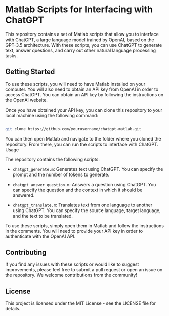 # Matlab Scripts for Interfacing with ChatGPT

This repository contains a set of Matlab scripts that allow you to interface with ChatGPT, a large language model trained by OpenAI, based on the GPT-3.5 architecture. With these scripts, you can use ChatGPT to generate text, answer questions, and carry out other natural language processing tasks.

## Getting Started

To use these scripts, you will need to have Matlab installed on your computer. You will also need to obtain an API key from OpenAI in order to access ChatGPT. You can obtain an API key by following the instructions on the OpenAI website.

Once you have obtained your API key, you can clone this repository to your local machine using the following command:

```bash

git clone https://github.com/yourusername/chatgpt-matlab.git

```

You can then open Matlab and navigate to the folder where you cloned the repository. From there, you can run the scripts to interface with ChatGPT.
Usage

The repository contains the following scripts:

- `chatgpt_generate.m`: Generates text using ChatGPT. You can specify the prompt and the number of tokens to generate.

- `chatgpt_answer_question.m`: Answers a question using ChatGPT. You can specify the question and the context in which it should be answered.

- `chatgpt_translate.m`: Translates text from one language to another using ChatGPT. You can specify the source language, target language, and the text to be translated.

To use these scripts, simply open them in Matlab and follow the instructions in the comments. You will need to provide your API key in order to authenticate with the OpenAI API.

## Contributing

If you find any issues with these scripts or would like to suggest improvements, please feel free to submit a pull request or open an issue on the repository. We welcome contributions from the community!

## License

This project is licensed under the MIT License - see the LICENSE file for details.